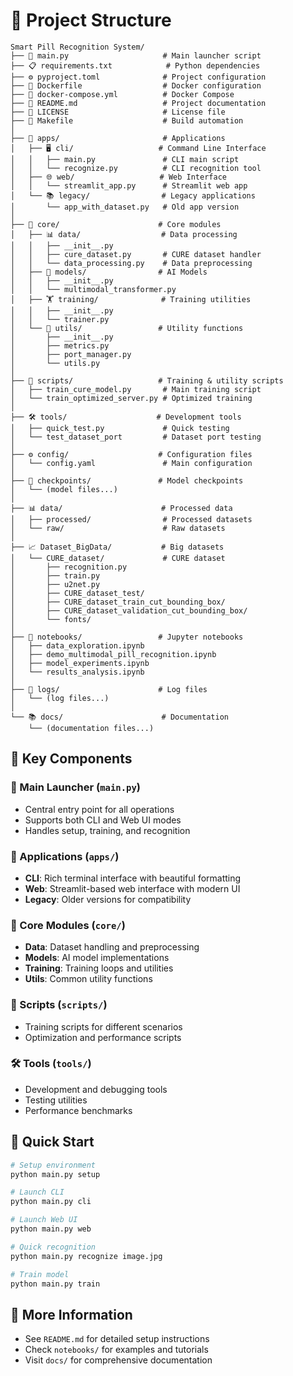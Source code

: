 # 📁 Project Structure

```
Smart Pill Recognition System/
├── 🚀 main.py                     # Main launcher script
├── 📋 requirements.txt            # Python dependencies  
├── ⚙️ pyproject.toml              # Project configuration
├── 🐳 Dockerfile                  # Docker configuration
├── 🐳 docker-compose.yml          # Docker Compose
├── 📖 README.md                   # Project documentation
├── 📄 LICENSE                     # License file
├── 🔧 Makefile                    # Build automation
│
├── 📱 apps/                       # Applications
│   ├── 🖥️ cli/                   # Command Line Interface
│   │   ├── main.py               # CLI main script
│   │   └── recognize.py          # CLI recognition tool
│   ├── 🌐 web/                   # Web Interface  
│   │   └── streamlit_app.py      # Streamlit web app
│   └── 📚 legacy/                # Legacy applications
│       └── app_with_dataset.py   # Old app version
│
├── 🧠 core/                      # Core modules
│   ├── 📊 data/                  # Data processing
│   │   ├── __init__.py
│   │   ├── cure_dataset.py       # CURE dataset handler
│   │   └── data_processing.py    # Data preprocessing
│   ├── 🤖 models/                # AI Models
│   │   ├── __init__.py
│   │   └── multimodal_transformer.py
│   ├── 🏋️ training/              # Training utilities
│   │   ├── __init__.py
│   │   └── trainer.py
│   └── 🔧 utils/                 # Utility functions
│       ├── __init__.py
│       ├── metrics.py
│       ├── port_manager.py
│       └── utils.py
│
├── 📜 scripts/                   # Training & utility scripts
│   ├── train_cure_model.py       # Main training script
│   └── train_optimized_server.py # Optimized training
│
├── 🛠️ tools/                    # Development tools
│   ├── quick_test.py             # Quick testing
│   └── test_dataset_port         # Dataset port testing
│
├── ⚙️ config/                    # Configuration files
│   └── config.yaml               # Main configuration
│
├── 💾 checkpoints/               # Model checkpoints
│   └── (model files...)
│
├── 📊 data/                      # Processed data
│   ├── processed/                # Processed datasets
│   └── raw/                      # Raw datasets
│
├── 📈 Dataset_BigData/           # Big datasets
│   └── CURE_dataset/             # CURE dataset
│       ├── recognition.py
│       ├── train.py
│       ├── u2net.py
│       ├── CURE_dataset_test/
│       ├── CURE_dataset_train_cut_bounding_box/
│       ├── CURE_dataset_validation_cut_bounding_box/
│       └── fonts/
│
├── 📓 notebooks/                 # Jupyter notebooks
│   ├── data_exploration.ipynb
│   ├── demo_multimodal_pill_recognition.ipynb
│   ├── model_experiments.ipynb
│   └── results_analysis.ipynb
│
├── 📝 logs/                      # Log files
│   └── (log files...)
│
└── 📚 docs/                      # Documentation
    └── (documentation files...)
```

## 🎯 Key Components

### 🚀 Main Launcher (`main.py`)
- Central entry point for all operations
- Supports both CLI and Web UI modes
- Handles setup, training, and recognition

### 📱 Applications (`apps/`)
- **CLI**: Rich terminal interface with beautiful formatting
- **Web**: Streamlit-based web interface with modern UI
- **Legacy**: Older versions for compatibility

### 🧠 Core Modules (`core/`)
- **Data**: Dataset handling and preprocessing
- **Models**: AI model implementations  
- **Training**: Training loops and utilities
- **Utils**: Common utility functions

### 📜 Scripts (`scripts/`)
- Training scripts for different scenarios
- Optimization and performance scripts

### 🛠️ Tools (`tools/`)
- Development and debugging tools
- Testing utilities
- Performance benchmarks

## 🚀 Quick Start

```bash
# Setup environment
python main.py setup

# Launch CLI
python main.py cli

# Launch Web UI  
python main.py web

# Quick recognition
python main.py recognize image.jpg

# Train model
python main.py train
```

## 📖 More Information

- See `README.md` for detailed setup instructions
- Check `notebooks/` for examples and tutorials
- Visit `docs/` for comprehensive documentation
